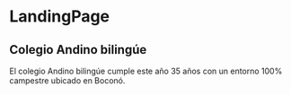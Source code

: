 # LandingPage

## Colegio Andino bilingúe

El colegio Andino bilingúe cumple este año 35 años con un entorno 100% campestre ubicado en Boconó.